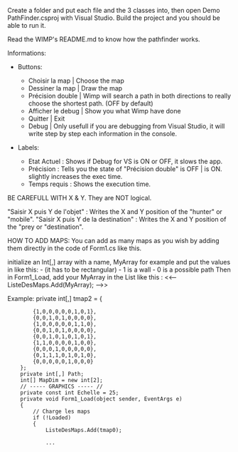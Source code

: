 Create a folder and put each file and the 3 classes into, then open Demo PathFinder.csproj with Visual Studio.
Build the project and you should be able to run it.

Read the WIMP's README.md to know how the pathfinder works.

Informations:

- Buttons:
    - Choisir la map | Choose the map
    - Dessiner la map | Draw the map
    - Précision double | Wimp will search a path in both directions to really choose the shortest path. (OFF by default)
    - Afficher le debug | Show you what Wimp have done
    - Quitter | Exit
    - Debug | Only usefull if you are debugging from Visual Studio, it will write step by step each information in the console.

- Labels:
    - Etat Actuel : Shows if Debug for VS is ON or OFF, it slows the app.
    - Précision : Tells you the state of "Précision double" <normal> is OFF | <double> is ON. slightly increases the exec time.
    - Temps requis : Shows the execution time.

BE CAREFULL WITH X & Y. They are NOT logical.

"Saisir X puis Y de l'objet" : Writes the X and Y position of the "hunter" or "mobile".
"Saisir X puis Y de la destination" : Writes the X and Y position of the "prey or "destination".


HOW TO ADD MAPS:
You can add as many maps as you wish by adding them directly in the code of Form1.cs like this.

initialize an Int[,] array with a name, MyArray for example and put the values in like this:
    - (it has to be rectangular)
    - 1 is a wall
    - 0 is a possible path
Then in Form1_Load, add your MyArray in the List like this : <<-- ListeDesMaps.Add(MyArray); -->>

Example:
    private int[,] tmap2 = 
        {
           
            {1,0,0,0,0,0,1,0,1},
            {0,0,1,0,1,0,0,0,0},
            {1,0,0,0,0,0,1,1,0},
            {0,0,1,0,1,0,0,0,0},
            {0,0,1,0,1,0,1,0,1},
            {1,1,0,0,0,0,1,0,0},
            {0,0,0,1,0,0,0,0,0},
            {0,1,1,1,0,1,0,1,0},
            {0,0,0,0,0,1,0,0,0}
        };
        private int[,] Path;
        int[] MapDim = new int[2];
        // ----- GRAPHICS ----- //
        private const int Echelle = 25;
        private void Form1_Load(object sender, EventArgs e)
        {
            // Charge les maps
            if (!Loaded)
            {
                ListeDesMaps.Add(tmap0); 
                
                ...
